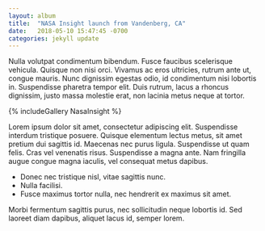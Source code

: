```yaml
---
layout: album
title:  "NASA Insight launch from Vandenberg, CA"
date:   2018-05-10 15:47:45 -0700
categories: jekyll update
---
```


Nulla volutpat condimentum bibendum. Fusce faucibus scelerisque vehicula. Quisque non nisi orci. Vivamus ac eros ultricies, rutrum ante ut, congue mauris. Nunc dignissim egestas odio, id condimentum nisi lobortis in. Suspendisse pharetra tempor elit. Duis rutrum, lacus a rhoncus dignissim, justo massa molestie erat, non lacinia metus neque at tortor.

{% includeGallery NasaInsight %}

Lorem ipsum dolor sit amet, consectetur adipiscing elit. Suspendisse interdum tristique posuere. Quisque elementum lectus metus, sit amet pretium dui sagittis id. Maecenas nec purus ligula. Suspendisse ut quam felis. Cras vel venenatis risus. Suspendisse a magna ante. Nam fringilla augue congue magna iaculis, vel consequat metus dapibus.

* Donec nec tristique nisl, vitae sagittis nunc.
* Nulla facilisi.
* Fusce maximus tortor nulla, nec hendrerit ex maximus sit amet.

Morbi fermentum sagittis purus, nec sollicitudin neque lobortis id. Sed laoreet diam dapibus, aliquet lacus id, semper lorem.
